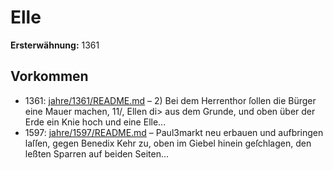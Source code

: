 # Elle

**Ersterwähnung:** 1361

## Vorkommen
- 1361: [jahre/1361/README.md](../jahre/1361/README.md) – 2) Bei dem Herrenthor ſollen die Bürger eine Mauer
machen, 11/, Ellen di> aus dem Grunde, und oben über
der Erde ein Knie hoch und eine Elle...
- 1597: [jahre/1597/README.md](../jahre/1597/README.md) – Paul3markt neu erbauen und aufbringen laſſen,
gegen Benedix Kehr zu, oben im Giebel hinein geſchlagen,
den leßten Sparren auf beiden Seiten...
